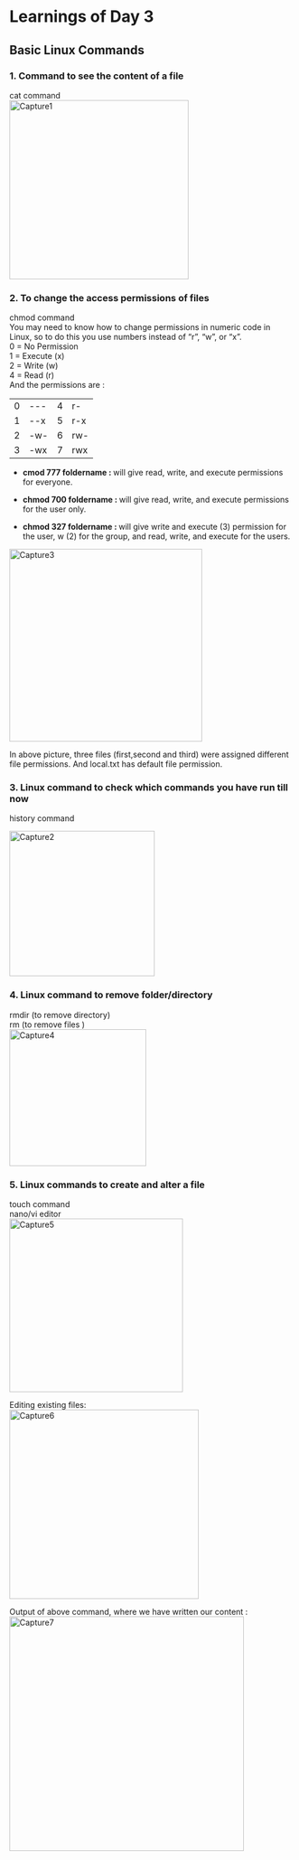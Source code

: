 # Learnings of Day 3

## Basic Linux Commands

### 1. Command to see the content of a file<br>
cat command <br>
<img width="317" alt="Capture1" src="https://user-images.githubusercontent.com/115785301/215730681-5ae01d0b-6c44-4f75-8ecf-533ece34d278.PNG">



### 2. To change the access permissions of files
chmod command <br>
You may need to know how to change permissions in numeric code in Linux, so to do this you use numbers instead of “r”, “w”, or “x”. <br>
0 = No Permission<br>
1 = Execute (x)<br>
2 = Write (w)<br>
4 = Read (r)<br>
And the permissions are :<br>

<table >
<tr>
<td>0</td> <td> ---</td><td>4 </td> <td>r-</td>
</tr>
<tr>
<td>1</td> <td> --x</td><td>5 </td> <td>r-x</td>
</tr>
<tr>
<td>2 </td><td> -w-</td><td>6 </td><td> rw-</td>
</tr>
<tr>
<td>3 </td><td> -wx</td><td>7 </td> <td>rwx</td>
</tr>
</table>

* <b>cmod 777 foldername : </b>will give read, write, and execute permissions for everyone.

* <b>chmod 700 foldername : </b> will give read, write, and execute permissions for the user only.

* <b>chmod 327 foldername : </b> will give write and execute (3) permission for the user, w (2) for the group, and read, write, and execute for the users.
<img width="341" alt="Capture3" src="https://user-images.githubusercontent.com/115785301/215732985-63d9e3db-ba96-4814-bb03-4d6796ded4e2.PNG">

In above picture, three files (first,second and third) were assigned different file permissions. And local.txt has default file permission.

### 3. Linux command to check which commands you have run till now 
history command<br>

<img width="257" alt="Capture2" src="https://user-images.githubusercontent.com/115785301/215733214-03b7592d-6525-470f-8f59-89466625281d.PNG">


### 4. Linux command to remove folder/directory
rmdir (to remove directory)<br>
rm    (to remove files )<br>
<img width="242" alt="Capture4" src="https://user-images.githubusercontent.com/115785301/215735630-e67fcc83-5230-4e95-b43a-44d5335740f0.PNG">

### 5. Linux commands to create and alter a file
touch command <br>
nano/vi editor <br>
<img width="307" alt="Capture5" src="https://user-images.githubusercontent.com/115785301/215736626-56c70e3a-97ee-40da-b8f4-a077353b4b55.PNG">

Editing existing files: <br>
<img width="335" alt="Capture6" src="https://user-images.githubusercontent.com/115785301/215737175-a801bf14-0dc6-4889-8068-776787e0e436.PNG">

Output of above command, where we have written our content : <br>
<img width="415" alt="Capture7" src="https://user-images.githubusercontent.com/115785301/215738171-c75fbc53-ec83-450c-9c5c-5ee7c7482bd2.PNG">





